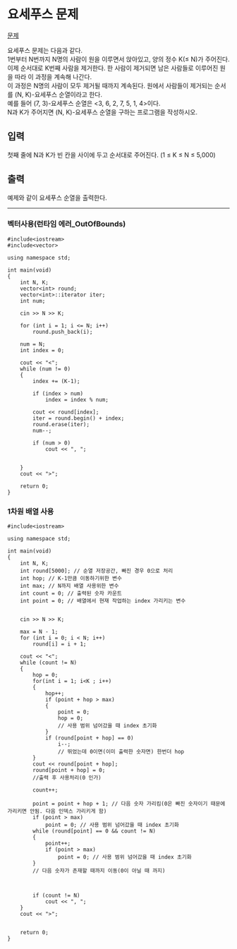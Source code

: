 # 요세푸스 문제
[문제](https://www.acmicpc.net/problem/1158)

요세푸스 문제는 다음과 같다.   
1번부터 N번까지 N명의 사람이 원을 이루면서 앉아있고, 양의 정수 K(≤ N)가 주어진다.     
이제 순서대로 K번째 사람을 제거한다. 한 사람이 제거되면 남은 사람들로 이루어진 원을 따라 이 과정을 계속해 나간다.      
이 과정은 N명의 사람이 모두 제거될 때까지 계속된다. 원에서 사람들이 제거되는 순서를 (N, K)-요세푸스 순열이라고 한다.        
예를 들어 (7, 3)-요세푸스 순열은 <3, 6, 2, 7, 5, 1, 4>이다.     
N과 K가 주어지면 (N, K)-요세푸스 순열을 구하는 프로그램을 작성하시오.        

## 입력

첫째 줄에 N과 K가 빈 칸을 사이에 두고 순서대로 주어진다. (1 ≤ K ≤ N ≤ 5,000)   

## 출력

예제와 같이 요세푸스 순열을 출력한다.

--------------
### 벡터사용(런타임 에러_OutOfBounds)

```
#include<iostream>
#include<vector>

using namespace std;

int main(void)
{
	int N, K;
	vector<int> round;
	vector<int>::iterator iter;
	int num;

	cin >> N >> K;

	for (int i = 1; i <= N; i++)
		round.push_back(i);

	num = N;
	int index = 0;

	cout << "<";
	while (num != 0)
	{
		index += (K-1);
		
		if (index > num)
			index = index % num;

		cout << round[index];
		iter = round.begin() + index;
		round.erase(iter);
		num--;

		if (num > 0)
			cout << ", ";
			

	}
	cout << ">";

	return 0;
}
```

### 1차원 배열 사용

```
#include<iostream>

using namespace std;

int main(void)
{
	int N, K;
	int round[5000]; // 순열 저장공간, 빠진 경우 0으로 처리
	int hop; // K-1만큼 이동하기위한 변수
	int max; // N까지 배열 사용위한 변수
	int count = 0; // 출력된 숫자 카운트
	int point = 0; // 배열에서 현재 작업하는 index 가리키는 변수


	cin >> N >> K;

	max = N - 1;
	for (int i = 0; i < N; i++)
		round[i] = i + 1;

	cout << "<";
	while (count != N)
	{
		hop = 0;
		for(int i = 1; i<K ; i++)
		{
			hop++;
			if (point + hop > max)
			{
				point = 0;
				hop = 0;
				// 사용 범위 넘어갔을 때 index 초기화
			}
			if (round[point + hop] == 0)
				i--;
				// 뛰었는데 0이면(이미 출력한 숫자면) 한번더 hop
		}
		cout << round[point + hop];
		round[point + hop] = 0;
		//출력 후 사용처리(0 인가)

		count++;

		point = point + hop + 1; // 다음 숫자 가리킴(0은 빠진 숫자이기 때문에 가리키면 안됨. 다음 인덱스 가리키게 함)
		if (point > max)
			point = 0; // 사용 범위 넘어갔을 때 index 초기화
		while (round[point] == 0 && count != N)
		{
			point++;
			if (point > max)
				point = 0; // 사용 범위 넘어갔을 때 index 초기화
		}
		// 다음 숫자가 존재할 때까지 이동(0이 아닐 때 까지)

		

		if (count != N)
			cout << ", ";
	}
	cout << ">";


	return 0;
}
```
